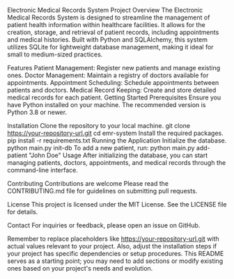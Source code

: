 Electronic Medical Records System
Project Overview
The Electronic Medical Records System is designed to streamline the management of patient health information within healthcare facilities. It allows for the creation, storage, and retrieval of patient records, including appointments and medical histories. Built with Python and SQLAlchemy, this system utilizes SQLite for lightweight database management, making it ideal for small to medium-sized practices.

Features
Patient Management: Register new patients and manage existing ones.
Doctor Management: Maintain a registry of doctors available for appointments.
Appointment Scheduling: Schedule appointments between patients and doctors.
Medical Record Keeping: Create and store detailed medical records for each patient.
Getting Started
Prerequisites
Ensure you have Python installed on your machine. The recommended version is Python 3.8 or newer.

Installation
Clone the repository to your local machine.
git clone https://your-repository-url.git
cd emr-system
Install the required packages.
pip install -r requirements.txt
Running the Application
Initialize the database.
python main.py init-db
To add a new patient, run:
python main.py add-patient "John Doe"
Usage
After initializing the database, you can start managing patients, doctors, appointments, and medical records through the command-line interface.

Contributing
Contributions are welcome Please read the CONTRIBUTING.md file for guidelines on submitting pull requests.

License
This project is licensed under the MIT License. See the LICENSE file for details.

Contact
For inquiries or feedback, please open an issue on GitHub.

Remember to replace placeholders like https://your-repository-url.git with actual values relevant to your project. Also, adjust the installation steps if your project has specific dependencies or setup procedures. This README serves as a starting point; you may need to add sections or modify existing ones based on your project's needs and evolution.
